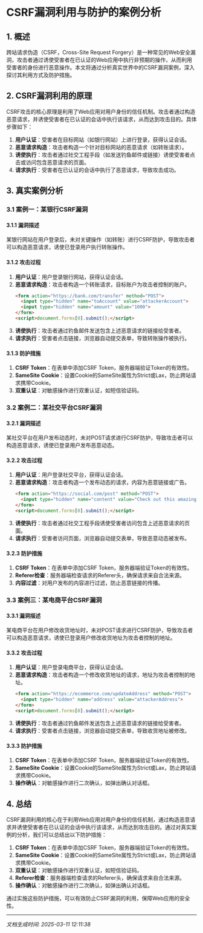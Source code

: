 # CSRF漏洞利用与防护的案例分析

## 1. 概述

跨站请求伪造（CSRF，Cross-Site Request Forgery）是一种常见的Web安全漏洞，攻击者通过诱使受害者在已认证的Web应用中执行非预期的操作，从而利用受害者的身份进行恶意操作。本文将通过分析真实世界中的CSRF漏洞案例，深入探讨其利用方式及防护措施。

## 2. CSRF漏洞利用的原理

CSRF攻击的核心原理是利用了Web应用对用户身份的信任机制。攻击者通过构造恶意请求，并诱使受害者在已认证的会话中执行该请求，从而达到攻击目的。具体步骤如下：

1. **用户认证**：受害者在目标网站（如银行网站）上进行登录，获得认证会话。
2. **恶意请求构造**：攻击者构造一个针对目标网站的恶意请求（如转账请求）。
3. **诱使执行**：攻击者通过社交工程手段（如发送钓鱼邮件或链接）诱使受害者点击或访问包含恶意请求的页面。
4. **请求执行**：受害者在已认证的会话中执行了恶意请求，导致攻击成功。

## 3. 真实案例分析

### 3.1 案例一：某银行CSRF漏洞

#### 3.1.1 漏洞描述
某银行网站在用户登录后，未对关键操作（如转账）进行CSRF防护，导致攻击者可以构造恶意请求，诱使已登录用户执行转账操作。

#### 3.1.2 攻击过程
1. **用户认证**：用户登录银行网站，获得认证会话。
2. **恶意请求构造**：攻击者构造一个转账请求，目标账户为攻击者控制的账户。
   ```html
   <form action="https://bank.com/transfer" method="POST">
     <input type="hidden" name="toAccount" value="attackerAccount">
     <input type="hidden" name="amount" value="1000">
   </form>
   <script>document.forms[0].submit();</script>
   ```
3. **诱使执行**：攻击者通过钓鱼邮件发送包含上述恶意请求的链接给受害者。
4. **请求执行**：受害者点击链接，浏览器自动提交表单，导致转账操作被执行。

#### 3.1.3 防护措施
1. **CSRF Token**：在表单中添加CSRF Token，服务器端验证Token的有效性。
2. **SameSite Cookie**：设置Cookie的SameSite属性为Strict或Lax，防止跨站请求携带Cookie。
3. **双重认证**：对敏感操作进行双重认证，如短信验证码。

### 3.2 案例二：某社交平台CSRF漏洞

#### 3.2.1 漏洞描述
某社交平台在用户发布动态时，未对POST请求进行CSRF防护，导致攻击者可以构造恶意请求，诱使已登录用户发布恶意动态。

#### 3.2.2 攻击过程
1. **用户认证**：用户登录社交平台，获得认证会话。
2. **恶意请求构造**：攻击者构造一个发布动态的请求，内容为恶意链接或广告。
   ```html
   <form action="https://social.com/post" method="POST">
     <input type="hidden" name="content" value="Check out this amazing offer! https://malicious.com">
   </form>
   <script>document.forms[0].submit();</script>
   ```
3. **诱使执行**：攻击者通过社交工程手段诱使受害者访问包含上述恶意请求的页面。
4. **请求执行**：受害者访问页面，浏览器自动提交表单，导致恶意动态被发布。

#### 3.2.3 防护措施
1. **CSRF Token**：在表单中添加CSRF Token，服务器端验证Token的有效性。
2. **Referer检查**：服务器端检查请求的Referer头，确保请求来自合法来源。
3. **内容过滤**：对用户发布的内容进行过滤，防止恶意链接的传播。

### 3.3 案例三：某电商平台CSRF漏洞

#### 3.3.1 漏洞描述
某电商平台在用户修改收货地址时，未对POST请求进行CSRF防护，导致攻击者可以构造恶意请求，诱使已登录用户修改收货地址为攻击者控制的地址。

#### 3.3.2 攻击过程
1. **用户认证**：用户登录电商平台，获得认证会话。
2. **恶意请求构造**：攻击者构造一个修改收货地址的请求，地址为攻击者控制的地址。
   ```html
   <form action="https://ecommerce.com/updateAddress" method="POST">
     <input type="hidden" name="address" value="attackerAddress">
   </form>
   <script>document.forms[0].submit();</script>
   ```
3. **诱使执行**：攻击者通过钓鱼邮件发送包含上述恶意请求的链接给受害者。
4. **请求执行**：受害者点击链接，浏览器自动提交表单，导致收货地址被修改。

#### 3.3.3 防护措施
1. **CSRF Token**：在表单中添加CSRF Token，服务器端验证Token的有效性。
2. **SameSite Cookie**：设置Cookie的SameSite属性为Strict或Lax，防止跨站请求携带Cookie。
3. **操作确认**：对敏感操作进行二次确认，如弹出确认对话框。

## 4. 总结

CSRF漏洞利用的核心在于利用Web应用对用户身份的信任机制，通过构造恶意请求并诱使受害者在已认证的会话中执行该请求，从而达到攻击目的。通过对真实案例的分析，我们可以总结出以下防护措施：

1. **CSRF Token**：在表单中添加CSRF Token，服务器端验证Token的有效性。
2. **SameSite Cookie**：设置Cookie的SameSite属性为Strict或Lax，防止跨站请求携带Cookie。
3. **双重认证**：对敏感操作进行双重认证，如短信验证码。
4. **Referer检查**：服务器端检查请求的Referer头，确保请求来自合法来源。
5. **操作确认**：对敏感操作进行二次确认，如弹出确认对话框。

通过实施这些防护措施，可以有效防止CSRF漏洞的利用，保障Web应用的安全性。

---

*文档生成时间: 2025-03-11 12:11:38*
